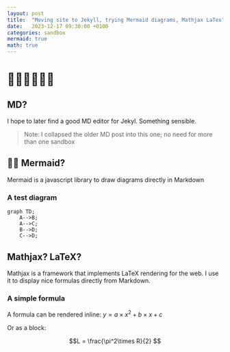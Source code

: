 ```yaml
---
layout: post
title:  "Moving site to Jekyll, trying Mermaid diagrams, Mathjax LaTex"
date:   2023-12-17 09:30:00 +0100
categories: sandbox
mermaid: true
math: true
---
```

# 🐱‍👤🐱‍👤🐱‍👤

## MD?

I hope to later find a good MD editor for Jekyl. Something sensible.

> Note: I collapsed the older MD post into this one; no need for more than one sandbox

## 🧜‍♀️ Mermaid?

Mermaid is a javascript library to draw diagrams directly in Markdown


### A test diagram

```mermaid
graph TD;
    A-->B;
    A-->C;
    B-->D;
    C-->D;
```


## Mathjax? LaTeX?

Mathjax is a framework that implements LaTeX rendering for the web. I use it to display nice formulas directly from Markdown.

### A simple formula

A formula can be rendered inline: $y = a\times x^2 + b\times x + c$

Or as a block:

$$L = \frac{\pi^2\times R}{2} $$